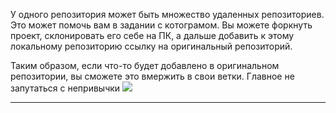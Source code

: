 
У одного репозитория может быть множество удаленных репозиториев. Это может помочь вам в задании с котограмом. Вы можете форкнуть проект, склонировать его себе на ПК, а дальше добавить к этому локальному репозиторию ссылку на оригинальный репозиторий.

Таким образом, если что-то будет добавлено в оригинальном репозитории, вы сможете это вмержить в свои ветки. Главное не запутаться с непривычки
![](Снимок%20экрана%202022-04-28%20в%2020.30.40%20(1).png)
***